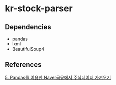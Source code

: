 # kr-stock-parser

## Dependencies

- pandas  
- lxml  
- BeautifulSoup4  

## References

[5. Pandas를 이용한 Naver금융에서 주식데이터 가져오기](http://excelsior-cjh.tistory.com/109)  
